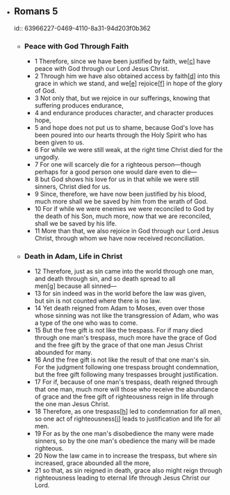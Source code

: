 - ## Romans 5
  id:: 63966227-0469-4110-8a31-94d203f0b362
	- ### Peace with God Through Faith
		- 1 Therefore, since we have been justified by faith, we[[c](https://www.biblegateway.com/reading-plans/chronological/next#frp-passage-0-28033c)] have peace with God through our Lord Jesus Christ.
		- 2 Through him we have also obtained access by faith[[d](https://www.biblegateway.com/reading-plans/chronological/next#frp-passage-0-28034d)] into this grace in which we stand, and we[[e](https://www.biblegateway.com/reading-plans/chronological/next#frp-passage-0-28034e)] rejoice[[f](https://www.biblegateway.com/reading-plans/chronological/next#frp-passage-0-28034f)] in hope of the glory of God.
		- 3 Not only that, but we rejoice in our sufferings, knowing that suffering produces endurance,
		- 4 and endurance produces character, and character produces hope,
		- 5 and hope does not put us to shame, because God's love has been poured into our hearts through the Holy Spirit who has been given to us.
		- 6 For while we were still weak, at the right time Christ died for the ungodly.
		- 7 For one will scarcely die for a righteous person—though perhaps for a good person one would dare even to die—
		- 8 but God shows his love for us in that while we were still sinners, Christ died for us.
		- 9 Since, therefore, we have now been justified by his blood, much more shall we be saved by him from the wrath of God.
		- 10 For if while we were enemies we were reconciled to God by the death of his Son, much more, now that we are reconciled, shall we be saved by his life.
		- 11 More than that, we also rejoice in God through our Lord Jesus Christ, through whom we have now received reconciliation.
	- ### Death in Adam, Life in Christ
		- 12 Therefore, just as sin came into the world through one man, and death through sin, and so death spread to all men[[g](https://www.biblegateway.com/reading-plans/chronological/next#frp-passage-0-28044g)] because all sinned—
		- 13 for sin indeed was in the world before the law was given, but sin is not counted where there is no law.
		- 14 Yet death reigned from Adam to Moses, even over those whose sinning was not like the transgression of Adam, who was a type of the one who was to come.
		- 15 But the free gift is not like the trespass. For if many died through one man's trespass, much more have the grace of God and the free gift by the grace of that one man Jesus Christ abounded for many.
		- 16 And the free gift is not like the result of that one man's sin. For the judgment following one trespass brought condemnation, but the free gift following many trespasses brought justification.
		- 17 For if, because of one man's trespass, death reigned through that one man, much more will those who receive the abundance of grace and the free gift of righteousness reign in life through the one man Jesus Christ.
		- 18 Therefore, as one trespass[[h](https://www.biblegateway.com/reading-plans/chronological/next#frp-passage-0-28050h)] led to condemnation for all men, so one act of righteousness[[i](https://www.biblegateway.com/reading-plans/chronological/next#frp-passage-0-28050i)] leads to justification and life for all men.
		- 19 For as by the one man's disobedience the many were made sinners, so by the one man's obedience the many will be made righteous.
		- 20 Now the law came in to increase the trespass, but where sin increased, grace abounded all the more,
		- 21 so that, as sin reigned in death, grace also might reign through righteousness leading to eternal life through Jesus Christ our Lord.